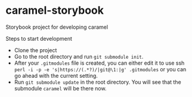 # caramel-storybook
Storybook project for developing caramel

Steps to start development

* Clone the project
* Go to the root directory and run `git submodule init`.
* After your `.gitmodules` file is created, you can either edit it to use ssh `perl -i -p -e 's|https://(.*?)/|git@\1:|g' .gitmodules` or you can go ahead with the current setting.
* Run `git submodule update` in the root directory. You will see that the submodule `caramel` will be there now.
